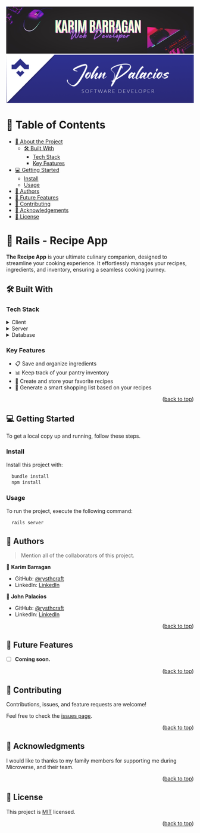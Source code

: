 <a name="readme-top"></a>

<div align="center"> 
  <img src="./app/assets/images/karim_barragan.jpg" />
  <img src="./app/assets/images/john_palacios.png" />
</div>

<!-- TABLE OF CONTENTS -->

# 📗 Table of Contents

- [📖 About the Project](#about-project)
  - [🛠 Built With](#built-with)
    - [Tech Stack](#tech-stack)
    - [Key Features](#key-features)
- [💻 Getting Started](#getting-started)
  - [Install](#install)
  - [Usage](#usage)
- [👥 Authors](#authors)
- [🔭 Future Features](#future-features)
- [🤝 Contributing](#contributing)
- [🙏 Acknowledgements](#acknowledgements)
- [📝 License](#license)

<!-- PROJECT DESCRIPTION -->

# 📖 Rails - Recipe App <a name="about-project"></a>

**The Recipe App** is your ultimate culinary companion, designed to streamline your cooking experience. It effortlessly manages your recipes, ingredients, and inventory, ensuring a seamless cooking journey.

## 🛠 Built With <a name="built-with"></a>

### Tech Stack <a name="tech-stack"></a>

<details>
  <summary>Client</summary>
  <ul>
    <li>
          <img src="https://upload.wikimedia.org/wikipedia/commons/thumb/7/73/Ruby_logo.svg/2048px-Ruby_logo.svg.png" width="100px" height="100px"/>
     <a href="https://www.ruby-lang.org/en/">Ruby</a>
    </li>
    <li>
          <img src="https://upload.wikimedia.org/wikipedia/commons/thumb/d/d5/Tailwind_CSS_Logo.svg/2560px-Tailwind_CSS_Logo.svg.png" width="125px" height="100px"/>
      <a href="https://tailwindcss.com/">TailwindCSS</a>
    </li>
  </ul>
</details>

<details>
  <summary>Server</summary>
  <ul>
    <li>
      <img src="https://pbs.twimg.com/media/CZGHPChUAAA3jqE.png" width="100px" height="100px"/>
      <a href="https://rubyonrails.org/">Ruby on Rails</a>
    </li>
  </ul>
</details>

<details>
<summary>Database</summary>
  <ul>
    <li>
      <img src="https://upload.wikimedia.org/wikipedia/commons/thumb/2/29/Postgresql_elephant.svg/993px-Postgresql_elephant.svg.png" width="100px" height="100px"/>
      <a href="https://www.postgresql.org/">PostgreSQL</a>
    </li>
  </ul>
</details>

<!-- Features -->

### Key Features <a name="key-features"></a>

- 📋 Save and organize ingredients
- 📊 Keep track of your pantry inventory
- 📝 Create and store your favorite recipes
- 🛒 Generate a smart shopping list based on your recipes

<p align="right">(<a href="#readme-top">back to top</a>)</p>

<!-- GETTING STARTED -->

## 💻 Getting Started <a name="getting-started"></a>

To get a local copy up and running, follow these steps.

### Install

Install this project with:

```sh
  bundle install
  npm install
```

### Usage

To run the project, execute the following command:

```sh
  rails server
```

<!-- AUTHORS -->

## 👥 Authors <a name="authors"></a>

> Mention all of the collaborators of this project.

👤 **Karim Barragan**

- GitHub: [@rysthcraft](https://github.com/Rebelzob)
- LinkedIn: [LinkedIn](https://www.linkedin.com/in/karim-barragan/)

👤 **John Palacios**

- GitHub: [@rysthcraft](https://github.com/Rysth)
- LinkedIn: [LinkedIn](https://www.linkedin.com/in/john-palacios-rysthcraft)

<p align="right">(<a href="#readme-top">back to top</a>)</p>

<!-- FUTURE FEATURES -->

## 🔭 Future Features <a name="future-features"></a>

- [ ] **Coming soon.**

<p align="right">(<a href="#readme-top">back to top</a>)</p>

<!-- CONTRIBUTING -->

## 🤝 Contributing <a name="contributing"></a>

Contributions, issues, and feature requests are welcome!

Feel free to check the [issues page](../../issues/).

<p align="right">(<a href="#readme-top">back to top</a>)</p>

<!-- ACKNOWLEDGEMENTS -->

## 🙏 Acknowledgments <a name="acknowledgements"></a>

I would like to thanks to my family members for supporting me during Microverse, and their team.

<p align="right">(<a href="#readme-top">back to top</a>)</p>

<!-- LICENSE -->

## 📝 License <a name="license"></a>

This project is [MIT](./LICENSE.md) licensed.

<p align="right">(<a href="#readme-top">back to top</a>)</p>
